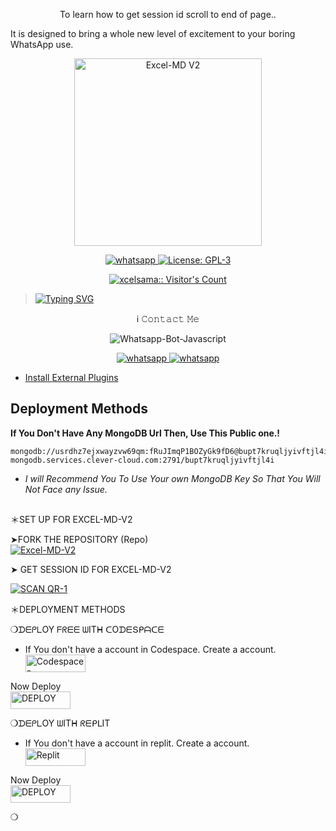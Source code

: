 </h1> 
<p align="center">To learn how to get session id scroll to end of page..
 
 It is designed to bring a whole new level of excitement to your boring WhatsApp use. </p>

<p align="center">
  <a href="https://chat.whatsapp.com/ERYl3BYeDgj0xlZUssQI9p">
    <img alt="Excel-MD V2" height="300" src="https://i.imgur.com/oNckzkC.jpg">
  </a>
</p>
   <p align="center">
  <a href="https://wa.me//+2347045035241" target="_blank">
    <img alt="whatsapp" src="https://img.shields.io/badge/ Whatsapp -25D366?style=for-the-badge&logo=whatsapp&logoColor=white" />
  </a>
  <a aria-label="Excel_Md is free to use" href="https://chat.whatsapp.com/ERYl3BYeDgj0xlZUssQI9p" target="_blank">
    <img alt="License: GPL-3" src="https://badges.frapsoft.com/os/gpl/gpl.png?v=103)](https://opensource.org/licenses/GPL-3.0/" target="_blank" />
  </a>
   <a aria-label="Excel-MdV2 is free to use" href="https://whatsapp.com/channel/0029VaBcXo4JJhzW9c1uVD2X" target="_blank">
   </p>
<p align="center"><img src="https://profile-counter.glitch.me/{xcelsama}/count.svg" alt="xcelsama:: Visitor's Count" /></p>

><img src="https://readme-typing-svg.demolab.com?font=Poppins&weight=600&pause=1000&color=DBEDF7&center=true&random=false&width=435&lines=EXCEL-MD-V2;MUTLI+FUNCTIONAL;WHATSAPP+BOT;MADE+BY;EXCEL+ Amadi." alt="Typing SVG" /></a>

<p align="center">ℹ️ 𝙲𝚘𝚗𝚝𝚊𝚌𝚝 𝙼𝚎
  <a
 href="https://wa.me//+2347045035241"></a>
</p>
<p align="center">
  <img title="Whatsapp-Bot-Javascript" src="https://img.shields.io/badge/Whatsapp-363303?style=for-the-badge&logo=whatsapp&logoColor=c6c631"></img>
<p align="center">

  <a aria-label="Join our chats" href="https://chat.whatsapp.com/ERYl3BYeDgj0xlZUssQI9p" target="_blank">

   <img alt="whatsapp" src="https://img.shields.io/badge/Join Group-25D366?style=for-the-badge&logo=whatsapp&logoColor=white" />

  </a>

<a aria-label="Join our chats" href="https://wa.me/2347045035241?text=Hi!! Excel, I need Your Help" target="_blank">

   <img alt="whatsapp" src="https://img.shields.io/badge/Bot%20Whatsapp-25D366?style=for-the-badge&logo=whatsapp&logoColor=white" />

</p>



- Install [External Plugins](https://github.com/SamPandey001/Secktor-Plugins)
## Deployment Methods
**If You Don't Have Any MongoDB Url Then, Use This Public one.!**
```
mongodb://usrdhz7ejxwayzvw69qm:fRuJImqP1BOZyGk9fD6@bupt7kruqljyivftjl4i-mongodb.services.clever-cloud.com:2791/bupt7kruqljyivftjl4i
```
- *I will Recommend You To Use Your own MongoDB Key So That You Will Not Face any Issue.*
##

  ＊SET UP FOR EXCEL-MD-V2

    
➤FORK THE REPOSITORY (Repo) 
    <br>
<a href="https://github.com/Xcelsama/EXCEL-MD-V2"><img title="Excel-MD-V2" src="https://img.shields.io/badge/FORK Excel-MD-V2?color=black&style=for-the-badge&logo=stackshare"></a>


➤  GET SESSION  ID FOR EXCEL-MD-V2
    
    
<a href='https://replit.com/@HopeAmadi/EXCEL-MD-V2QRSCAN?s=app' target="_blank"><img alt='SCAN QR-1' src='https://img.shields.io/badge/Scan_qr-1-100000?style=for-the-badge&logo=scan&logoColor=white&labelColor=black&color=blue'/></a>

＊DEPLOYMENT METHODS

❍ᗪᗴᑭᒪOY  ᖴᖇᗴᗴ ᗯITᕼ ᑕOᗪᗴՏᑭᗩᑕᗴ

- If You don't have a account in Codespace. Create a account.
    <br>
<a href='https://github.com/login?return_to=https%3A%2F%2Fgithub.com%2Fcodespaces' target="_blank"><img alt='Codespaces' src='https://img.shields.io/badge/CREATE-h?color=black&style=for-the-badge&logo=visualstudiocode' width="96.35" height="28"/></a></p>
Now Deploy
    <br>
<a href='https://cautious-goldfish-4j79j464wgxqhwpw.github.dev/' target="_blank"><img alt='DEPLOY' src='https://img.shields.io/badge/DEPLOY -h?color=black&style=for-the-badge&logo=visualstudiocode' width="96.35" height="28"/></a></p>


❍ᗪᗴᑭᒪOY ᗯITᕼ ᖇᗴᑭᒪIT

- If You don't have a account in replit. Create a account.
    <br>
<a href='https://replit.com/signup' target="_blank"><img alt='Replit' src='https://img.shields.io/badge/CREATE-h?color=black&style=for-the-badge&logo=Replit' width="96.35" height="28"/></a></p>
Now Deploy
    <br>
<a href='https://replit.com/@HopeAmadi/EXCEL-MD-V2' target="_blank"><img alt='DEPLOY' src='https://img.shields.io/badge/DEPLOY -h?color=black&style=for-the-badge&logo=Replit' width="96.35" height="28"/></a></p>
❍